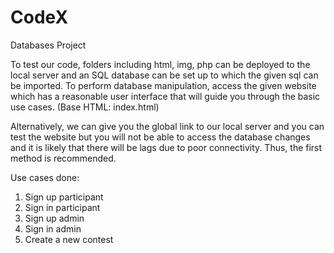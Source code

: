 # CodeX
Databases Project

To test our code, folders including html, img, php can be deployed to the local server and an SQL database can be set up to which the given sql can be imported. To perform database manipulation, access the given website which has a reasonable user interface that will guide you through the basic use cases.  (Base HTML: index.html)

Alternatively, we can give you the global link to our local server and you can test the website but you will not be able to access the database changes and it is likely that there will be lags due to poor connectivity. Thus, the first method is recommended. 

Use cases done:
1) Sign up participant
2) Sign in participant
3) Sign up admin
4) Sign in admin
5) Create a new contest
